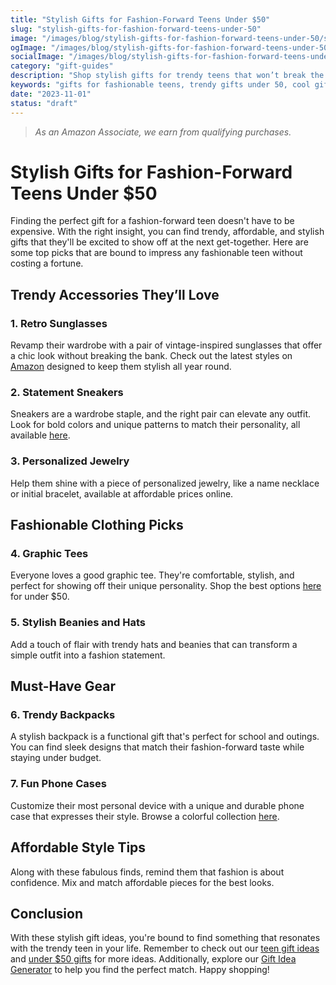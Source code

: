 ```yaml
---
title: "Stylish Gifts for Fashion-Forward Teens Under $50"
slug: "stylish-gifts-for-fashion-forward-teens-under-50"
image: "/images/blog/stylish-gifts-for-fashion-forward-teens-under-50/stylish-gifts-for-fashion-forward-teens-under-50-banner.webp"
ogImage: "/images/blog/stylish-gifts-for-fashion-forward-teens-under-50/stylish-gifts-for-fashion-forward-teens-under-50-og.webp"
socialImage: "/images/blog/stylish-gifts-for-fashion-forward-teens-under-50/stylish-gifts-for-fashion-forward-teens-under-50-social.webp"
category: "gift-guides"
description: "Shop stylish gifts for trendy teens that won’t break the bank! Discover unique picks that they’ll love to show off."
keywords: "gifts for fashionable teens, trendy gifts under 50, cool gifts for teens, affordable teen gifts, stylish presents"
date: "2023-11-01"
status: "draft"
---
```


> *As an Amazon Associate, we earn from qualifying purchases.*

# Stylish Gifts for Fashion-Forward Teens Under $50

Finding the perfect gift for a fashion-forward teen doesn't have to be expensive. With the right insight, you can find trendy, affordable, and stylish gifts that they'll be excited to show off at the next get-together. Here are some top picks that are bound to impress any fashionable teen without costing a fortune.

## Trendy Accessories They’ll Love

### 1. Retro Sunglasses
Revamp their wardrobe with a pair of vintage-inspired sunglasses that offer a chic look without breaking the bank. Check out the latest styles on [Amazon](https://www.amazon.com/s?k=retro+sunglasses&tag=bright-gift-20) designed to keep them stylish all year round.

### 2. Statement Sneakers
Sneakers are a wardrobe staple, and the right pair can elevate any outfit. Look for bold colors and unique patterns to match their personality, all available [here](https://www.amazon.com/s?k=statement+sneakers&tag=bright-gift-20).

### 3. Personalized Jewelry
Help them shine with a piece of personalized jewelry, like a name necklace or initial bracelet, available at affordable prices online.

## Fashionable Clothing Picks

### 4. Graphic Tees
Everyone loves a good graphic tee. They're comfortable, stylish, and perfect for showing off their unique personality. Shop the best options [here](https://www.amazon.com/s?k=graphic+tees&tag=bright-gift-20) for under $50.

### 5. Stylish Beanies and Hats
Add a touch of flair with trendy hats and beanies that can transform a simple outfit into a fashion statement.

## Must-Have Gear

### 6. Trendy Backpacks
A stylish backpack is a functional gift that's perfect for school and outings. You can find sleek designs that match their fashion-forward taste while staying under budget.

### 7. Fun Phone Cases
Customize their most personal device with a unique and durable phone case that expresses their style. Browse a colorful collection [here](https://www.amazon.com/s?k=fun+phone+cases&tag=bright-gift-20).

## Affordable Style Tips
Along with these fabulous finds, remind them that fashion is about confidence. Mix and match affordable pieces for the best looks.

## Conclusion
With these stylish gift ideas, you're bound to find something that resonates with the trendy teen in your life. Remember to check out our [teen gift ideas](/blog/teen-gift-ideas) and [under $50 gifts](/blog/under-50-gifts) for more ideas. Additionally, explore our [Gift Idea Generator](https://bright-gift.com/#tool?recipient=teen&interests=fashion) to help you find the perfect match. Happy shopping!